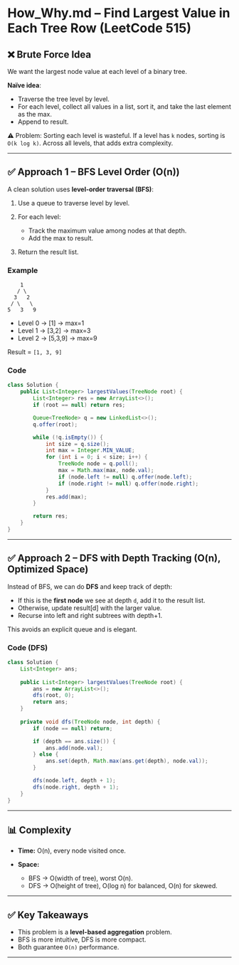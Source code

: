 # How_Why.md – Find Largest Value in Each Tree Row (LeetCode 515)

## ❌ Brute Force Idea

We want the largest node value at each level of a binary tree.

**Naïve idea**:

* Traverse the tree level by level.
* For each level, collect all values in a list, sort it, and take the last element as the max.
* Append to result.

⚠️ Problem: Sorting each level is wasteful. If a level has `k` nodes, sorting is `O(k log k)`. Across all levels, that adds extra complexity.

---

## ✅ Approach 1 – BFS Level Order (O(n))

A clean solution uses **level-order traversal (BFS)**:

1. Use a queue to traverse level by level.
2. For each level:

   * Track the maximum value among nodes at that depth.
   * Add the max to result.
3. Return the result list.

### Example

```
    1
   / \
  3   2
 / \   \
5   3   9
```

* Level 0 → [1] → max=1
* Level 1 → [3,2] → max=3
* Level 2 → [5,3,9] → max=9

Result = `[1, 3, 9]`

### Code

```java
class Solution {
    public List<Integer> largestValues(TreeNode root) {
        List<Integer> res = new ArrayList<>();
        if (root == null) return res;

        Queue<TreeNode> q = new LinkedList<>();
        q.offer(root);

        while (!q.isEmpty()) {
            int size = q.size();
            int max = Integer.MIN_VALUE;
            for (int i = 0; i < size; i++) {
                TreeNode node = q.poll();
                max = Math.max(max, node.val);
                if (node.left != null) q.offer(node.left);
                if (node.right != null) q.offer(node.right);
            }
            res.add(max);
        }

        return res;
    }
}
```

---

## ✅ Approach 2 – DFS with Depth Tracking (O(n), Optimized Space)

Instead of BFS, we can do **DFS** and keep track of depth:

* If this is the **first node** we see at depth `d`, add it to the result list.
* Otherwise, update result[d] with the larger value.
* Recurse into left and right subtrees with depth+1.

This avoids an explicit queue and is elegant.

### Code (DFS)

```java
class Solution {
    List<Integer> ans;
    
    public List<Integer> largestValues(TreeNode root) {
        ans = new ArrayList<>();
        dfs(root, 0);
        return ans;
    }
    
    private void dfs(TreeNode node, int depth) {
        if (node == null) return;

        if (depth == ans.size()) {
            ans.add(node.val);
        } else {
            ans.set(depth, Math.max(ans.get(depth), node.val));
        }

        dfs(node.left, depth + 1);
        dfs(node.right, depth + 1);
    }
}
```

---

## 📊 Complexity

* **Time:** O(n), every node visited once.
* **Space:**

  * BFS → O(width of tree), worst O(n).
  * DFS → O(height of tree), O(log n) for balanced, O(n) for skewed.

---

## ✅ Key Takeaways

* This problem is a **level-based aggregation** problem.
* BFS is more intuitive, DFS is more compact.
* Both guarantee `O(n)` performance.

---
